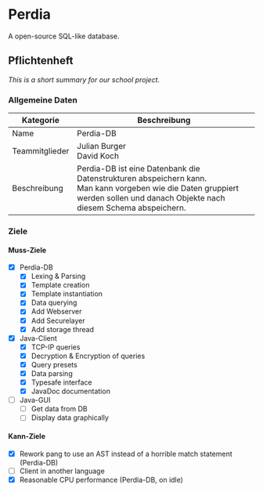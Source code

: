 # Perdia
A open-source SQL-like database.


## Pflichtenheft
*This is a short summary for our school project.*

### Allgemeine Daten
|Kategorie|Beschreibung|
|-|-|
|Name|Perdia-DB|
|Teammitglieder|Julian Burger <br> David Koch|
|Beschreibung|Perdia-DB ist eine Datenbank die Datenstrukturen abspeichern kann. <br> Man kann vorgeben wie die Daten gruppiert werden sollen und danach Objekte nach diesem Schema abspeichern.|

### Ziele
#### Muss-Ziele
- [x] Perdia-DB
  - [x] Lexing & Parsing 
  - [x] Template creation
  - [x] Template instantiation
  - [x] Data querying
  - [x] Add Webserver
  - [x] Add Securelayer
  - [x] Add storage thread
- [X] Java-Client
  - [X] TCP-IP queries
  - [X] Decryption & Encryption of queries
  - [X] Query presets
  - [X] Data parsing
  - [X] Typesafe interface
  - [X] JavaDoc documentation
- [ ] Java-GUI
  - [ ] Get data from DB
  - [ ] Display data graphically

#### Kann-Ziele
- [x] Rework pang to use an AST instead of a horrible match statement (Perdia-DB)
- [ ] Client in another language
- [x] Reasonable CPU performance (Perdia-DB, on idle)
